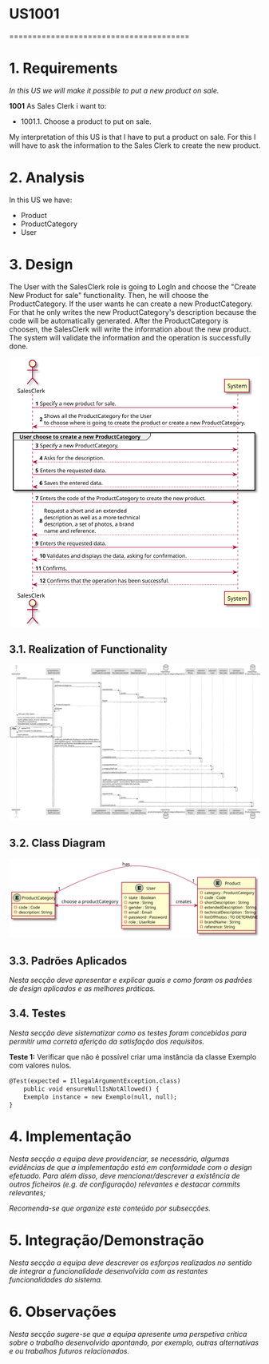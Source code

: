 # US1001
=======================================


# 1. Requirements

*In this US we will make it possible to put a new product on sale.*

**1001** As Sales Clerk i want to:

- 1001.1. Choose a product to put on sale.

My interpretation of this US is that I have to put a product on sale. For this I will have to ask the information to the
Sales Clerk to create the new product.

# 2. Analysis

In this US we have:

* Product
* ProductCategory
* User

# 3. Design

The User with the SalesClerk role is going to LogIn and choose the "Create New Product for sale" functionality. Then, 
he will choose the ProductCategory. If the user wants he can create a new ProductCategory. For that he only writes the 
new ProductCategory's description because the code will be automatically generated. After the ProductCategory is 
choosen, the SalesClerk will write the information about the new product. The system will validate the information and
the operation is successfully done.

![US1001_SSD](US1001_SSD.svg)

## 3.1. Realization of Functionality

![US1001_SD](US1001_SD.svg)

## 3.2. Class Diagram

![US1001_CD](US1001_CD.svg)

## 3.3. Padrões Aplicados

*Nesta secção deve apresentar e explicar quais e como foram os padrões de design aplicados e as melhores práticas.*

## 3.4. Testes 
*Nesta secção deve sistematizar como os testes foram concebidos para permitir uma correta aferição da satisfação dos requisitos.*

**Teste 1:** Verificar que não é possível criar uma instância da classe Exemplo com valores nulos.

	@Test(expected = IllegalArgumentException.class)
		public void ensureNullIsNotAllowed() {
		Exemplo instance = new Exemplo(null, null);
	}

# 4. Implementação

*Nesta secção a equipa deve providenciar, se necessário, algumas evidências de que a implementação está em conformidade com o design efetuado. Para além disso, deve mencionar/descrever a existência de outros ficheiros (e.g. de configuração) relevantes e destacar commits relevantes;*

*Recomenda-se que organize este conteúdo por subsecções.*

# 5. Integração/Demonstração

*Nesta secção a equipa deve descrever os esforços realizados no sentido de integrar a funcionalidade desenvolvida com as restantes funcionalidades do sistema.*

# 6. Observações

*Nesta secção sugere-se que a equipa apresente uma perspetiva critica sobre o trabalho desenvolvido apontando, por exemplo, outras alternativas e ou trabalhos futuros relacionados.*



